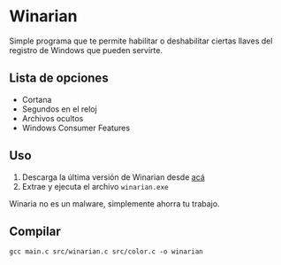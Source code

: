 # Winarian
Simple programa que te permite habilitar o deshabilitar ciertas llaves del registro de Windows que pueden servirte.

## Lista de opciones
- Cortana
- Segundos en el reloj
- Archivos ocultos
- Windows Consumer Features

## Uso
1. Descarga la última versión de Winarian desde [acá]()
2. Extrae y ejecuta el archivo `winarian.exe`

Winaria no es un malware, simplemente ahorra tu trabajo.

## Compilar
`gcc main.c src/winarian.c src/color.c -o winarian`
